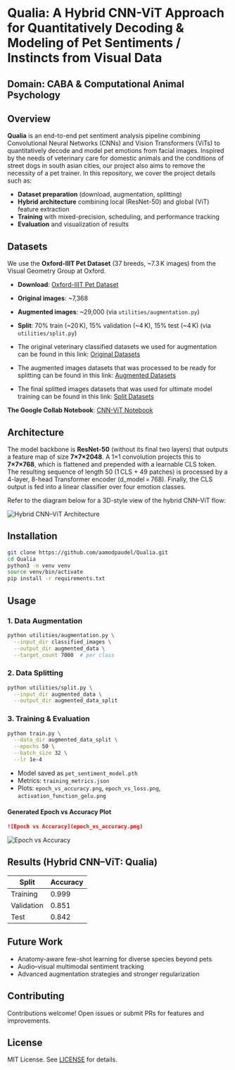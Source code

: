 # Qualia: A Hybrid CNN-ViT Approach for Quantitatively Decoding & Modeling of Pet Sentiments / Instincts from Visual Data

## Domain: CABA & Computational Animal Psychology 

## Overview

**Qualia** is an end-to-end pet sentiment analysis pipeline combining Convolutional Neural Networks (CNNs) and Vision Transformers (ViTs) to quantitatively decode and model pet emotions from facial images. Inspired by the needs of veterinary care for domestic animals and the conditions of street dogs in south asian cities, our project also aims to remove the necessity of a pet trainer. In this repository, we cover the project details such as:

* **Dataset preparation** (download, augmentation, splitting)
* **Hybrid architecture** combining local (ResNet-50) and global (ViT) feature extraction
* **Training** with mixed-precision, scheduling, and performance tracking
* **Evaluation** and visualization of results

## Datasets

We use the **Oxford-IIIT Pet Dataset** (37 breeds, \~7.3 K images) from the Visual Geometry Group at Oxford.

* **Download**: [Oxford-IIIT Pet Dataset](https://www.robots.ox.ac.uk/~vgg/data/pets/)
* **Original images**: \~7,368
* **Augmented images**: \~29,000 (via `utilities/augmentation.py`)
* **Split**: 70% train (\~20 K), 15% validation (\~4 K), 15% test (\~4 K) (via `utilities/split.py`)

* The original veterinary classified datasets we used for augmentation can be found in this link: [Original Datasets](https://drive.google.com/drive/folders/1DHReaqAtvxzKNFn5YvrJ9AkvDizpwGg7?usp=sharing)
* The augmented images datasets that was processed to be ready for splitting can be found in this link: [Augmented Datasets](https://drive.google.com/drive/folders/1a6bbYXf-mcMdaAu1hBR83N7OcuKb_TP3?usp=drive_link)
* The final splitted images datasets that was used for ultimate model training can be found in this link: [Split Datasets](https://drive.google.com/drive/folders/1KtGcq8W4jo8LSuuuilLnmuMu_ibaxss0?usp=drive_link)

**The Google Collab Notebook**: [CNN-ViT Notebook](https://colab.research.google.com/drive/15hD_IoFO7B7PHTO4jiTzLMEuil3SpWWp?usp=drive_link)  

## Architecture

The model backbone is **ResNet-50** (without its final two layers) that outputs a feature map of size **7×7×2048**. A 1×1 convolution projects this to **7×7×768**, which is flattened and prepended with a learnable CLS token. The resulting sequence of length 50 (1 CLS + 49 patches) is processed by a 4-layer, 8-head Transformer encoder (d\_model = 768). Finally, the CLS output is fed into a linear classifier over four emotion classes.

Refer to the diagram below for a 3D-style view of the hybrid CNN–ViT flow:

![Hybrid CNN–ViT Architecture](https://github.com/aamodpaudel/Qualia/blob/main/Visualizations_Generated/3d-architecture.jpg)


## Installation

```bash
git clone https://github.com/aamodpaudel/Qualia.git
cd Qualia
python3 -m venv venv
source venv/bin/activate
pip install -r requirements.txt
```

## Usage

### 1. Data Augmentation

```bash
python utilities/augmentation.py \
  --input_dir classified_images \
  --output_dir augmented_data \
  --target_count 7000  # per class
```

### 2. Data Splitting

```bash
python utilities/split.py \
  --input_dir augmented_data \
  --output_dir augmented_data_split
```

### 3. Training & Evaluation

```bash
python train.py \
  --data_dir augmented_data_split \
  --epochs 50 \
  --batch_size 32 \
  --lr 1e-4
```

* Model saved as `pet_sentiment_model.pth`
* Metrics: `training_metrics.json`
* Plots: `epoch_vs_accuracy.png`, `epoch_vs_loss.png`, `activation_function_gelu.png`

#### Generated Epoch vs Accuracy Plot


```markdown
![Epoch vs Accuracy](epoch_vs_accuracy.png)
```

![Epoch vs Accuracy](https://github.com/aamodpaudel/Qualia/blob/main/Visualizations_Generated/epoch_vs_accuracy.png)

## Results (Hybrid CNN–ViT: Qualia)

| Split      | Accuracy |
| ---------- | -------- |
| Training   | 0.999    |
| Validation | 0.851    |
| Test       | 0.842    |

## Future Work

* Anatomy-aware few-shot learning for diverse species beyond pets
* Audio–visual multimodal sentiment tracking
* Advanced augmentation strategies and stronger regularization

## Contributing

Contributions welcome! Open issues or submit PRs for features and improvements.

## License

MIT License. See [LICENSE](LICENSE) for details.
